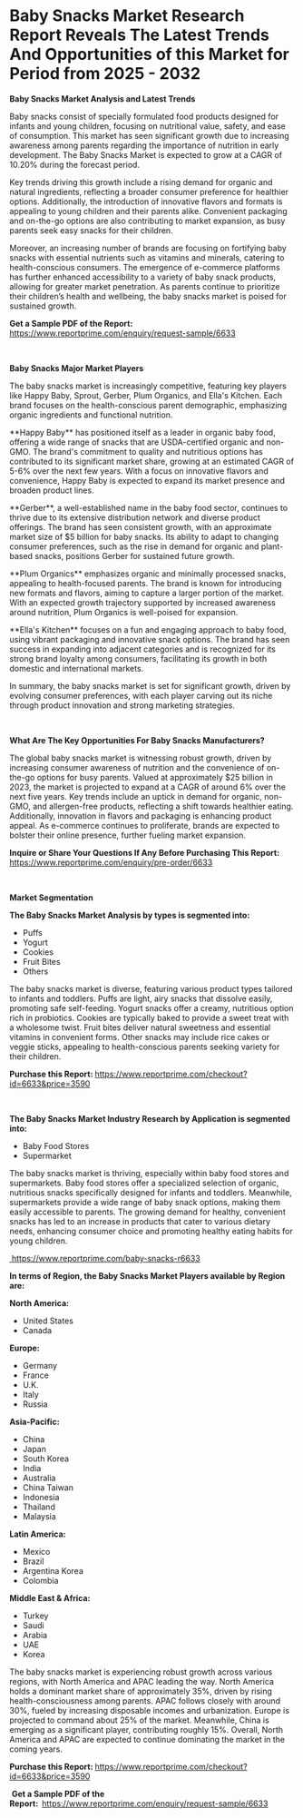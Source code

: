 <p><h1>Baby Snacks Market Research Report Reveals The Latest Trends And Opportunities of this Market for Period from 2025 - 2032</h1></p><p><strong>Baby Snacks Market Analysis and Latest Trends</strong></p>
<p><p>Baby snacks consist of specially formulated food products designed for infants and young children, focusing on nutritional value, safety, and ease of consumption. This market has seen significant growth due to increasing awareness among parents regarding the importance of nutrition in early development. The Baby Snacks Market is expected to grow at a CAGR of 10.20% during the forecast period.</p><p>Key trends driving this growth include a rising demand for organic and natural ingredients, reflecting a broader consumer preference for healthier options. Additionally, the introduction of innovative flavors and formats is appealing to young children and their parents alike. Convenient packaging and on-the-go options are also contributing to market expansion, as busy parents seek easy snacks for their children.</p><p>Moreover, an increasing number of brands are focusing on fortifying baby snacks with essential nutrients such as vitamins and minerals, catering to health-conscious consumers. The emergence of e-commerce platforms has further enhanced accessibility to a variety of baby snack products, allowing for greater market penetration. As parents continue to prioritize their children’s health and wellbeing, the baby snacks market is poised for sustained growth.</p></p>
<p><strong>Get a Sample PDF of the Report:&nbsp;</strong> <a href="https://www.reportprime.com/enquiry/request-sample/6633?utm_campaign=4531&utm_medium=2&utm_source=Github&utm_content=ia&utm_term=16052025&utm_id=baby-snacks">https://www.reportprime.com/enquiry/request-sample/6633</a></p>
<p>&nbsp;</p>
<p><strong>Baby Snacks Major Market Players</strong></p>
<p><p>The baby snacks market is increasingly competitive, featuring key players like Happy Baby, Sprout, Gerber, Plum Organics, and Ella's Kitchen. Each brand focuses on the health-conscious parent demographic, emphasizing organic ingredients and functional nutrition.</p><p>**Happy Baby** has positioned itself as a leader in organic baby food, offering a wide range of snacks that are USDA-certified organic and non-GMO. The brand's commitment to quality and nutritious options has contributed to its significant market share, growing at an estimated CAGR of 5-6% over the next few years. With a focus on innovative flavors and convenience, Happy Baby is expected to expand its market presence and broaden product lines.</p><p>**Gerber**, a well-established name in the baby food sector, continues to thrive due to its extensive distribution network and diverse product offerings. The brand has seen consistent growth, with an approximate market size of $5 billion for baby snacks. Its ability to adapt to changing consumer preferences, such as the rise in demand for organic and plant-based snacks, positions Gerber for sustained future growth.</p><p>**Plum Organics** emphasizes organic and minimally processed snacks, appealing to health-focused parents. The brand is known for introducing new formats and flavors, aiming to capture a larger portion of the market. With an expected growth trajectory supported by increased awareness around nutrition, Plum Organics is well-poised for expansion.</p><p>**Ella's Kitchen** focuses on a fun and engaging approach to baby food, using vibrant packaging and innovative snack options. The brand has seen success in expanding into adjacent categories and is recognized for its strong brand loyalty among consumers, facilitating its growth in both domestic and international markets.</p><p>In summary, the baby snacks market is set for significant growth, driven by evolving consumer preferences, with each player carving out its niche through product innovation and strong marketing strategies.</p></p>
<p>&nbsp;</p>
<p><strong>What Are The Key Opportunities For Baby Snacks Manufacturers?</strong></p>
<p><p>The global baby snacks market is witnessing robust growth, driven by increasing consumer awareness of nutrition and the convenience of on-the-go options for busy parents. Valued at approximately $25 billion in 2023, the market is projected to expand at a CAGR of around 6% over the next five years. Key trends include an uptick in demand for organic, non-GMO, and allergen-free products, reflecting a shift towards healthier eating. Additionally, innovation in flavors and packaging is enhancing product appeal. As e-commerce continues to proliferate, brands are expected to bolster their online presence, further fueling market expansion.</p></p>
<p><strong>Inquire or Share Your Questions If Any Before Purchasing This Report:</strong> <a href="https://www.reportprime.com/enquiry/pre-order/6633?utm_campaign=4531&utm_medium=2&utm_source=Github&utm_content=ia&utm_term=16052025&utm_id=baby-snacks">https://www.reportprime.com/enquiry/pre-order/6633</a></p>
<p>&nbsp;</p>
<p><strong>Market Segmentation</strong></p>
<p><strong>The Baby Snacks Market Analysis by types is segmented into:</strong></p>
<p><ul><li>Puffs</li><li>Yogurt</li><li>Cookies</li><li>Fruit Bites</li><li>Others</li></ul></p>
<p><p>The baby snacks market is diverse, featuring various product types tailored to infants and toddlers. Puffs are light, airy snacks that dissolve easily, promoting safe self-feeding. Yogurt snacks offer a creamy, nutritious option rich in probiotics. Cookies are typically baked to provide a sweet treat with a wholesome twist. Fruit bites deliver natural sweetness and essential vitamins in convenient forms. Other snacks may include rice cakes or veggie sticks, appealing to health-conscious parents seeking variety for their children.</p></p>
<p><strong>Purchase this Report:&nbsp;</strong><a href="https://www.reportprime.com/checkout?id=6633&price=3590&utm_campaign=4531&utm_medium=2&utm_source=Github&utm_content=ia&utm_term=16052025&utm_id=baby-snacks">https://www.reportprime.com/checkout?id=6633&price=3590</a></p>
<p>&nbsp;</p>
<p><strong>The Baby Snacks Market Industry Research by Application is segmented into:</strong></p>
<p><ul><li>Baby Food Stores</li><li>Supermarket</li></ul></p>
<p><p>The baby snacks market is thriving, especially within baby food stores and supermarkets. Baby food stores offer a specialized selection of organic, nutritious snacks specifically designed for infants and toddlers. Meanwhile, supermarkets provide a wide range of baby snack options, making them easily accessible to parents. The growing demand for healthy, convenient snacks has led to an increase in products that cater to various dietary needs, enhancing consumer choice and promoting healthy eating habits for young children.</p></p>
<p><a href="https://www.reportprime.com/baby-snacks-r6633?utm_campaign=4531&utm_medium=2&utm_source=Github&utm_content=ia&utm_term=16052025&utm_id=baby-snacks">&nbsp;https://www.reportprime.com/baby-snacks-r6633</a></p>
<p><strong>In terms of Region, the Baby Snacks Market Players available by Region are:</strong></p>
<p>
    <p> <strong> North America: </strong>
        <ul>
            <li>United States</li>
            <li>Canada</li>
        </ul>
        </p> 
    <p> <strong> Europe: </strong>
        <ul>
            <li>Germany</li>
            <li>France</li>
            <li>U.K.</li>
            <li>Italy</li>
            <li>Russia</li>
        </ul>
        </p> 
    <p> <strong> Asia-Pacific: </strong>
        <ul>
            <li>China</li>
            <li>Japan</li>
            <li>South Korea</li>
            <li>India</li>
            <li>Australia</li>
            <li>China Taiwan</li>
            <li>Indonesia</li>
            <li>Thailand</li>
            <li>Malaysia</li>
        </ul>
        </p> 
    <p> <strong> Latin America: </strong>
        <ul>
            <li>Mexico</li>
            <li>Brazil</li>
            <li>Argentina Korea</li>
            <li>Colombia</li>
        </ul>
        </p> 
    <p> <strong> Middle East & Africa: </strong>
        <ul>
            <li>Turkey</li>
            <li>Saudi</li>
            <li>Arabia</li>
            <li>UAE</li>
            <li>Korea</li>
        </ul>
    </p>
    </p>
<p><p>The baby snacks market is experiencing robust growth across various regions, with North America and APAC leading the way. North America holds a dominant market share of approximately 35%, driven by rising health-consciousness among parents. APAC follows closely with around 30%, fueled by increasing disposable incomes and urbanization. Europe is projected to command about 25% of the market. Meanwhile, China is emerging as a significant player, contributing roughly 15%. Overall, North America and APAC are expected to continue dominating the market in the coming years.</p></p>
<p><strong>Purchase this Report: </strong><a href="https://www.reportprime.com/checkout?id=6633&price=3590&utm_campaign=4531&utm_medium=2&utm_source=Github&utm_content=ia&utm_term=16052025&utm_id=baby-snacks">https://www.reportprime.com/checkout?id=6633&price=3590</a></p>
<p>&nbsp;<strong>Get a Sample PDF of the Report:&nbsp;&nbsp;</strong><a href="https://www.reportprime.com/enquiry/request-sample/6633?utm_campaign=4531&utm_medium=2&utm_source=Github&utm_content=ia&utm_term=16052025&utm_id=baby-snacks">https://www.reportprime.com/enquiry/request-sample/6633</a></p>
<p><strong></strong></p>
<p><p></p><p></p><p></p></p>